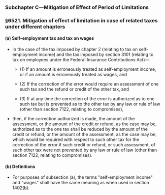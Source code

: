 ### **Subchapter C—Mitigation of Effect of Period of Limitations**

### §6521. Mitigation of effect of limitation in case of related taxes under different chapters
#### (a) Self-employment tax and tax on wages
* In the case of the tax imposed by chapter 2 (relating to tax on self-employment income) and the tax imposed by section 3101 (relating to tax on employees under the Federal Insurance Contributions Act)—

  * (1) If an amount is erroneously treated as self-employment income, or if an amount is erroneously treated as wages, and

  * (2) If the correction of the error would require an assessment of one such tax and the refund or credit of the other tax, and

  * (3) If at any time the correction of the error is authorized as to one such tax but is prevented as to the other tax by any law or rule of law (other than section 7122, relating to compromises),


* then, if the correction authorized is made, the amount of the assessment, or the amount of the credit or refund, as the case may be, authorized as to the one tax shall be reduced by the amount of the credit or refund, or the amount of the assessment, as the case may be, which would be required with respect to such other tax for the correction of the error if such credit or refund, or such assessment, of such other tax were not prevented by any law or rule of law (other than section 7122, relating to compromises).

#### (b) Definitions
* For purposes of subsection (a), the terms "self-employment income" and "wages" shall have the same meaning as when used in section 1402(b).